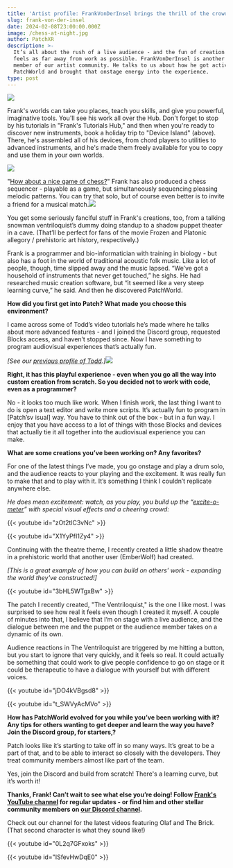 ```yaml
---
title: 'Artist profile: FrankVonDerInsel brings the thrill of the crowd to Patch'
slug: frank-von-der-insel
date: 2024-02-08T23:00:00.000Z
image: /chess-at-night.jpg
author: PatchXR
description: >-
  It’s all about the rush of a live audience - and the fun of creation that
  feels as far away from work as possible. FrankVonDerInsel is another prolific
  member of our artist community. He talks to us about how he got active with
  PatchWorld and brought that onstage energy into the experience.
type: post
---
```


![](/apics/deviceisland.jpg)

Frank's worlds can take you places, teach you skills, and give you powerful, imaginative tools. You'll see his work all over the Hub. Don't forget to stop by his tutorials in "Frank's Tutorials Hub," and then when you're ready to discover new instruments, book a holiday trip to "Device Island" (above). There, he's assembled all of his devices, from chord players to utilities to advanced instruments, and he's made them freely available for you to copy and use them in your own worlds.

![](/apics/chess-at-night.jpg)

"[How about a nice game of chess?](https://www.youtube.com/watch?v=E5V_lDITKEQ)" Frank has also produced a chess sequencer - playable as a game, but simultaneously sequencing pleasing melodic patterns. You can try that solo, but of course even better is to invite a friend for a musical match.![](/frank-thumbs.jpg)

You get some seriously fanciful stuff in Frank's creations, too, from a talking snowman ventriloquist’s dummy doing standup to a shadow puppet theater in a cave. (That’ll be perfect for fans of the movie Frozen and Platonic allegory / prehistoric art history, respectively.)

Frank is a programmer and bio-informatician with training in biology - but also has a foot in the world of traditional acoustic folk music. Like a lot of people, though, time slipped away and the music lapsed. “We’ve got a household of instruments that never get touched,” he sighs. He had researched music creation software, but “it seemed like a very steep learning curve,” he said. And then he discovered PatchWorld.

**How did you first get into Patch? What made you choose this environment?**

I came across some of Todd’s video tutorials he’s made where he talks about more advanced features - and I joined the Discord group, requested Blocks access, and haven’t stopped since. Now I have something to program audiovisual experiences that’s actually fun. 

*\[See our [previous profile of Todd](https://patchxr.com/blog/mr-todd/).]*![](/apics/tutorialworld.jpg)

**Right, it has this playful experience - even when you go all the way into custom creation from scratch. So you decided not to work with code, even as a programmer?**

No - it looks too much like work. When I finish work, the last thing I want to do is open a text editor and write more scripts. It’s actually fun to program in \[Patch’sv isual] way. You have to think out of the box - but in a fun way. I enjoy that you have access to a lot of things with those Blocks and devices that actually tie it all together into the audiovisual experience you can make. 

**What are some creations you’ve been working on? Any favorites?**

For one of the latest things I’ve made, you go onstage and play a drum solo, and the audience reacts to your playing and the excitement. It was really fun to make that and to play with it. It’s something I think I couldn’t replicate anywhere else.

*He does mean excitement: watch, as you play, you build up the “[excite-o-meter](https://youtube.com/shorts/zOt2tlC3vNc?feature=shared)” with special visual effects and a cheering crowd:*

{{< youtube id="zOt2tlC3vNc" >}}

{{< youtube id="X1YyPfI1Zy4" >}}

Continuing with the theatre theme, I recently created a little shadow theatre in a prehistoric world that another user  (EmberWolf) had created.

*\[This is a great example of how you can build on others' work - expanding the world they've constructed!]*

{{< youtube id="3bHL5WTgxBw" >}}

The patch I recently created, "The Ventriloquist," is the one I like most. I was surprised to see how real it feels even though I created it myself. A couple of minutes into that, I believe that I’m on stage with a live audience, and the dialogue between me and the puppet or the audience member takes on a dynamic of its own.

Audience reactions in The Ventriloquist are triggered by me hitting a button, but you start to ignore that very quickly, and it feels so real. It could actually be something that could work to give people confidence to go on stage or it could be therapeutic to have a dialogue with yourself but with different voices. 

{{< youtube id="jDO4kVBgsd8" >}}

{{< youtube id="t_SWVyAcMVo" >}}

**How has PatchWorld evolved for you while you’ve been working with it? Any tips for others wanting to get deeper and learn the way you have? Join the Discord group, for starters,?**

Patch looks like it’s starting to take off in so many ways. It’s great to be a part of that, and to be able to interact so closely with the developers. They treat community members almost like part of the team. 

Yes, join the Discord and build from scratch! There's a learning curve, but it’s worth it!

**Thanks, Frank! Can’t wait to see what else you’re doing! Follow [Frank's YouTube channel](https://www.youtube.com/@fsnw2193) for regular updates - or find him and other stellar community members on [our Discord channel](https://discord.gg/gwMVhKWxbr).**

Check out our channel for the latest videos featuring Olaf and The Brick. (That second character is what they sound like!)

{{< youtube id="0L2q7GFxoks" >}}

{{< youtube id="ISfevHwDqE0" >}}
